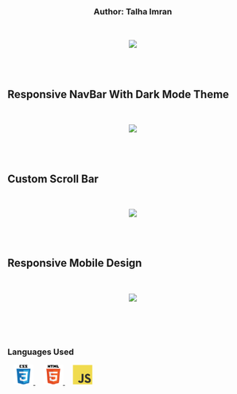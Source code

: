</br>
 <h3 align="center">Author: Talha Imran</h3>
</br>
<p align="center">
 <img src="https://user-images.githubusercontent.com/115228998/194714506-dcdc2aba-2e70-4dd7-ae54-ab81a44c7da6.png"/>
</p>

</br>
</br>
<h2>Responsive NavBar With Dark Mode Theme</h2>
</br>
<p align="center">
 <img src="https://user-images.githubusercontent.com/115228998/194714604-d778da44-ace6-4248-8be8-86518d358521.png"/>
</p>

</br>
</br>
<h2>Custom Scroll Bar</h2>
</br>
<p align="center">
 <img src="https://user-images.githubusercontent.com/115228998/194714978-d00306cf-8dde-464d-9175-092ce40f230b.png"/>
</p>

</br>
</br>
<h2>Responsive Mobile Design</h2>
</br>
<p align="center">
 <img src="https://user-images.githubusercontent.com/115228998/194762074-da434ed8-6fac-4da9-8be2-e772965666d0.png"/>
</p>

</br>
</br>
</br>
<h3>Languages Used</h3>
<p align="left"> &nbsp;&nbsp; <a href="https://www.w3schools.com/css/" target="_blank" rel="noreferrer"> <img src="https://raw.githubusercontent.com/devicons/devicon/master/icons/css3/css3-original-wordmark.svg" alt="css3" width="40" height="40"/> </a> &nbsp;&nbsp;&nbsp; <a href="https://www.w3.org/html/" target="_blank" rel="noreferrer"> <img src="https://raw.githubusercontent.com/devicons/devicon/master/icons/html5/html5-original-wordmark.svg" alt="html5" width="40" height="40"/> </a> &nbsp;&nbsp;&nbsp; <a href="https://developer.mozilla.org/en-US/docs/Web/JavaScript" target="_blank" rel="noreferrer"> <img src="https://raw.githubusercontent.com/devicons/devicon/master/icons/javascript/javascript-original.svg" alt="javascript" width="40" height="40"/> </a> </p>


